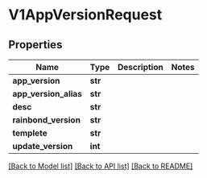 # V1AppVersionRequest

## Properties
Name | Type | Description | Notes
------------ | ------------- | ------------- | -------------
**app_version** | **str** |  | 
**app_version_alias** | **str** |  | 
**desc** | **str** |  | 
**rainbond_version** | **str** |  | 
**templete** | **str** |  | 
**update_version** | **int** |  | 

[[Back to Model list]](../README.md#documentation-for-models) [[Back to API list]](../README.md#documentation-for-api-endpoints) [[Back to README]](../README.md)



